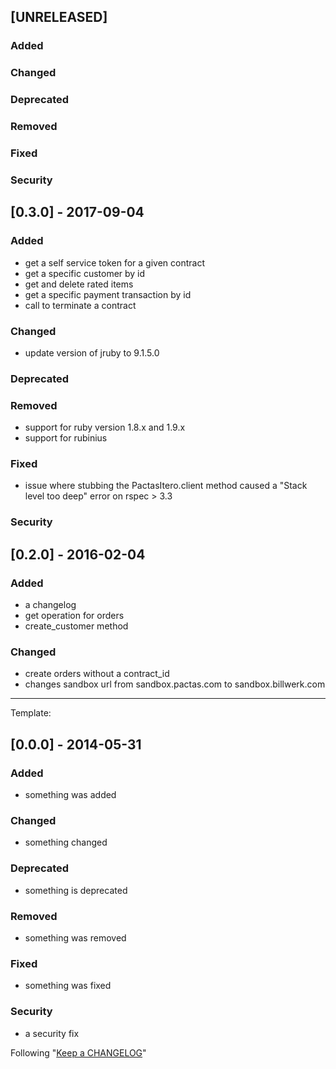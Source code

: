## [UNRELEASED]
### Added

### Changed

### Deprecated

### Removed

### Fixed

### Security

## [0.3.0] - 2017-09-04
### Added
- get a self service token for a given contract
- get a specific customer by id
- get and delete rated items
- get a specific payment transaction by id
- call to terminate a contract

### Changed
- update version of jruby to 9.1.5.0

### Deprecated

### Removed
- support for ruby version 1.8.x and 1.9.x
- support for rubinius

### Fixed
- issue where stubbing the PactasItero.client method caused
  a "Stack level too deep" error on rspec > 3.3

### Security

## [0.2.0] - 2016-02-04
### Added
- a changelog
- get operation for orders
- create_customer method

### Changed
- create orders without a contract_id
- changes sandbox url from sandbox.pactas.com to sandbox.billwerk.com

-----------------------------------------------------------------------------------------

Template:
## [0.0.0] - 2014-05-31
### Added
- something was added

### Changed
- something changed

### Deprecated
- something is deprecated

### Removed
- something was removed

### Fixed
- something was fixed

### Security
- a security fix

Following "[Keep a CHANGELOG](http://keepachangelog.com/)"
